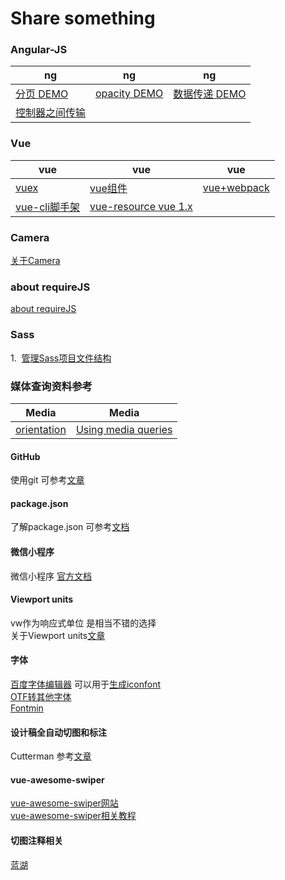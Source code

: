 # Share something

### Angular-JS

|  ng  |   ng   |  ng   |
| ---------- | -----------  | ----------- |
| [分页 DEMO](https://c-rachel.github.io/Share/%E5%88%86%E9%A1%B5.html) | [opacity DEMO](https://c-rachel.github.io/Share/opacity%20(filter%20IE).html) | [数据传递 DEMO](https://c-rachel.github.io/Share/%E5%B9%B3%E8%A1%8C%E6%A8%A1%E5%9D%97%E6%95%B0%E6%8D%AE%E4%BC%A0%E9%80%92.html) | [vw单位转换 DEMO](https://c-rachel.github.io/Share/vw.html) |
|  [控制器之间传输](https://github.com/C-Rachel/Share/issues/1)  |       |      |


### Vue

|  vue  |   vue   |  vue   |
| ---------- | -----------  | ----------- |
| [vuex](https://github.com/C-Rachel/Share/issues/2) | [vue组件](https://github.com/C-Rachel/Share/issues/3) | [vue+webpack](https://github.com/C-Rachel/Share/issues/4) | [vue关于ajax](https://github.com/C-Rachel/Share/issues/5) |
|  [vue-cli脚手架](https://github.com/C-Rachel/Share/issues/6)  | [vue-resource vue 1.x](https://github.com/C-Rachel/Share/issues/9) |      |


### Camera
<a href="https://github.com/C-Rachel/Share/issues/7">关于Camera</a>

### about requireJS
<a href="https://github.com/C-Rachel/Share/issues/10">about requireJS</a>

### Sass
1.&nbsp;&nbsp;<a href="https://github.com/C-Rachel/Share/issues/11">管理Sass项目文件结构</a>

### 媒体查询资料参考
|  Media  |   Media   |
| ---------- | -----------  |
|  [orientation](https://developer.mozilla.org/en-US/docs/Web/CSS/@media/orientation)  |   [Using media queries](https://developer.mozilla.org/en-US/docs/Web/CSS/Media_Queries/Using_media_queries)   |


#### GitHub
使用git 可参考[文章](https://blog.csdn.net/sinat_20177327/article/details/76062030)

#### package.json
了解package.json 可参考[文档](https://yarnpkg.com/lang/zh-hans/docs/package-json/)

#### 微信小程序
微信小程序 [官方文档](https://developers.weixin.qq.com/miniprogram/dev/index.html)

#### Viewport units
vw作为响应式单位 是相当不错的选择
<br />
关于Viewport units[文章](https://tutorialzine.com/2015/05/simplify-your-stylesheets-with-the-magical-css-viewport-units)

#### 字体
[百度字体编辑器](http://fontstore.baidu.com/static/editor/index.html) 可以用于[生成iconfont](https://github.com/C-Rachel/Share/issues/13)
<br />
[OTF转其他字体](https://onlinefontconverter.com/)
<br />
[Fontmin](https://github.com/ecomfe/fontmin)

#### 设计稿全自动切图和标注
Cutterman 参考[文章](https://github.com/jawil/blog/issues/11)

#### vue-awesome-swiper
[vue-awesome-swiper网站](https://surmon-china.github.io/vue-awesome-swiper/)
<br />
[vue-awesome-swiper相关教程](https://github.com/surmon-china/vue-awesome-swiper)

#### 切图注释相关
[蓝湖](https://lanhuapp.com/)
